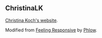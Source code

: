 ChristinaLK
-----------

[Christina Koch's website](http://christinalk.github.io/).  

Modified from [Feeling Responsive](https://github.com/Phlow/feeling-responsive) 
by [Phlow](https://github.com/Phlow).  
